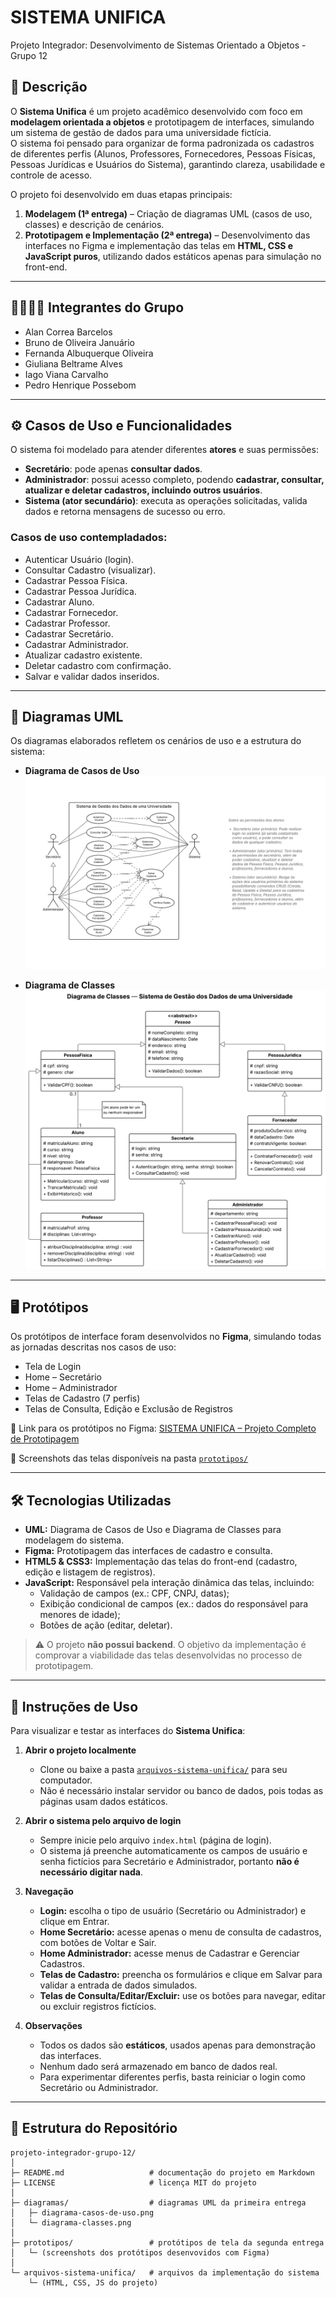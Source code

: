 # SISTEMA UNIFICA  
Projeto Integrador: Desenvolvimento de Sistemas Orientado a Objetos - Grupo 12 

## 📌 Descrição
O **Sistema Unifica** é um projeto acadêmico desenvolvido com foco em **modelagem orientada a objetos** e prototipagem de interfaces, simulando um sistema de gestão de dados para uma universidade fictícia.  
O sistema foi pensado para organizar de forma padronizada os cadastros de diferentes perfis (Alunos, Professores, Fornecedores, Pessoas Físicas, Pessoas Jurídicas e Usuários do Sistema), garantindo clareza, usabilidade e controle de acesso.  

O projeto foi desenvolvido em duas etapas principais:  
1. **Modelagem (1ª entrega)** – Criação de diagramas UML (casos de uso, classes) e descrição de cenários.  
2. **Prototipagem e Implementação (2ª entrega)** – Desenvolvimento das interfaces no Figma e implementação das telas em **HTML, CSS e JavaScript puros**, utilizando dados estáticos apenas para simulação no front-end.  

---

## 👨‍👩‍👧‍👦 Integrantes do Grupo  
- Alan Correa Barcelos  
- Bruno de Oliveira Januário  
- Fernanda Albuquerque Oliveira  
- Giuliana Beltrame Alves  
- Iago Viana Carvalho  
- Pedro Henrique Possebom
  
---

## ⚙️ Casos de Uso e Funcionalidades
O sistema foi modelado para atender diferentes **atores** e suas permissões:  

- **Secretário**: pode apenas **consultar dados**.  
- **Administrador**: possui acesso completo, podendo **cadastrar, consultar, atualizar e deletar cadastros, incluindo outros usuários**.  
- **Sistema (ator secundário)**: executa as operações solicitadas, valida dados e retorna mensagens de sucesso ou erro.  

### Casos de uso contempladados:
- Autenticar Usuário (login).  
- Consultar Cadastro (visualizar).  
- Cadastrar Pessoa Física.  
- Cadastrar Pessoa Jurídica.  
- Cadastrar Aluno.
- Cadastrar Fornecedor. 
- Cadastrar Professor.  
- Cadastrar Secretário.  
- Cadastrar Administrador.   
- Atualizar cadastro existente.  
- Deletar cadastro com confirmação.  
- Salvar e validar dados inseridos.  

---

## 🧩 Diagramas UML
Os diagramas elaborados refletem os cenários de uso e a estrutura do sistema:  

- **Diagrama de Casos de Uso**  
  ![Diagrama de Casos de Uso](./diagramas/diagrama-casos-de-uso.png)  

- **Diagrama de Classes**  
  ![Diagrama de Classes](./diagramas/diagrama-classes.png)  

---

## 🖥️ Protótipos
Os protótipos de interface foram desenvolvidos no **Figma**, simulando todas as jornadas descritas nos casos de uso:  

- Tela de Login  
- Home – Secretário  
- Home – Administrador  
- Telas de Cadastro (7 perfis)  
- Telas de Consulta, Edição e Exclusão de Registros  

📎 Link para os protótipos no Figma: [SISTEMA UNIFICA – Projeto Completo de Prototipagem](https://www.figma.com/design/VTrktblFNdXOmUN1GWfsE8/SISTEMA-UNIFICA?node-id=0-1&p=f&t=DwvsWAIkEE89UmYn-0)  

📎 Screenshots das telas disponíveis na pasta [`prototipos/`](./prototipos/)  

---

## 🛠️ Tecnologias Utilizadas  
- **UML:** Diagrama de Casos de Uso e Diagrama de Classes para modelagem do sistema.  
- **Figma:** Prototipagem das interfaces de cadastro e consulta.  
- **HTML5 & CSS3:** Implementação das telas do front-end (cadastro, edição e listagem de registros).  
- **JavaScript:** Responsável pela interação dinâmica das telas, incluindo:
  - Validação de campos (ex.: CPF, CNPJ, datas);
  - Exibição condicional de campos (ex.: dados do responsável para menores de idade);
  - Botões de ação (editar, deletar).
 
> ⚠️ O projeto **não possui backend**. O objetivo da implementação é comprovar a viabilidade das telas desenvolvidas no processo de prototipagem.

---

## 🚀 Instruções de Uso
Para visualizar e testar as interfaces do **Sistema Unifica**:  

1. **Abrir o projeto localmente**  
   - Clone ou baixe a pasta [`arquivos-sistema-unifica/`](./arquivos-sistema-unifica/) para seu computador.  
   - Não é necessário instalar servidor ou banco de dados, pois todas as páginas usam dados estáticos.  

2. **Abrir o sistema pelo arquivo de login**  
   - Sempre inicie pelo arquivo `index.html` (página de login).  
   - O sistema já preenche automaticamente os campos de usuário e senha fictícios para Secretário e Administrador, portanto **não é necessário digitar nada**.  

3. **Navegação**  
   - **Login:** escolha o tipo de usuário (Secretário ou Administrador) e clique em Entrar.  
   - **Home Secretário:** acesse apenas o menu de consulta de cadastros, com botões de Voltar e Sair.  
   - **Home Administrador:** acesse menus de Cadastrar e Gerenciar Cadastros.  
   - **Telas de Cadastro:** preencha os formulários e clique em Salvar para validar a entrada de dados simulados.  
   - **Telas de Consulta/Editar/Excluir:** use os botões para navegar, editar ou excluir registros fictícios.  

4. **Observações**  
   - Todos os dados são **estáticos**, usados apenas para demonstração das interfaces.  
   - Nenhum dado será armazenado em banco de dados real.  
   - Para experimentar diferentes perfis, basta reiniciar o login como Secretário ou Administrador.

---

## 📂 Estrutura do Repositório
```plaintext
projeto-integrador-grupo-12/
│
├─ README.md                   # documentação do projeto em Markdown
├─ LICENSE                     # licença MIT do projeto
│
├─ diagramas/                  # diagramas UML da primeira entrega
│   ├─ diagrama-casos-de-uso.png
│   └─ diagrama-classes.png
│
├─ prototipos/                 # protótipos de tela da segunda entrega
│   └─ (screenshots dos protótipos desenvovidos com Figma)
│
└─ arquivos-sistema-unifica/   # arquivos da implementação do sistema
    └─ (HTML, CSS, JS do projeto)


